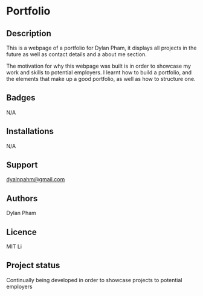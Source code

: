 # Portfolio

## Description
This is a webpage of a portfolio for Dylan Pham, it displays all projects in the future as well as contact details and a about me section.

The motivation for why this webpage was built is in order to showcase my work and skills to potential employers. 
I learnt how to build a portfolio, and the elements that make up a good portfolio, as well as how to structure one.


## Badges
N/A

## Installations
N/A

## Support
dyalnpahm@gmail.com

## Authors
Dylan Pham

## Licence
MIT Li

## Project status 
Continually being developed in order to showcase projects to potential employers

